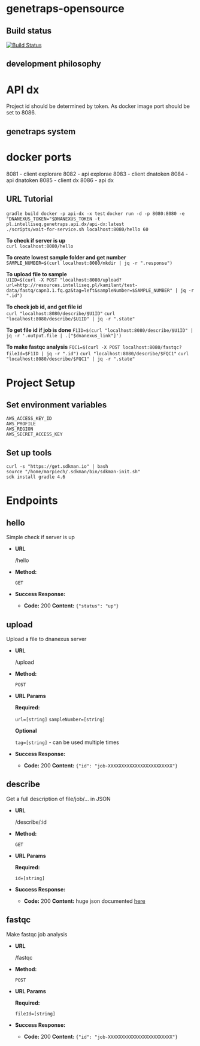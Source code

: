 # genetraps-opensource

## Build status
[![Build Status](https://travis-ci.org/marpiech/genetraps-opensource.svg?branch=master)](https://travis-ci.org/marpiech/genetraps-opensource)

## development philosophy
# API dx
Project id should be determined by token.
As docker image port should be set to 8086.

## genetraps system
# docker ports
8081 - client explorare
8082 - api explorae
8083 - client dnatoken
8084 - api dnatoken
8085 - client dx
8086 - api dx

## URL Tutorial

`gradle build docker -p api-dx -x test`
`docker run -d -p 8080:8080 -e "DNANEXUS_TOKEN="$DNANEXUS_TOKEN -t pl.intelliseq.genetraps.api.dx/api-dx:latest`  
`./scripts/wait-for-service.sh localhost:8080/hello 60`  


**To check if server is up**  
`curl localhost:8080/hello`  

**To create lowest sample folder and get number**  
`SAMPLE_NUMBER=$(curl localhost:8080/mkdir | jq -r ".response")`  

**To upload file to sample**  
`U1ID=$(curl -X POST "localhost:8080/upload?url=http://resources.intelliseq.pl/kamilant/test-data/fastq/capn3.1.fq.gz&tag=left&sampleNumber=$SAMPLE_NUMBER" | jq -r ".id")`  

**To check job id, and get file id**  
`curl "localhost:8080/describe/$U1ID"`
`curl "localhost:8080/describe/$U1ID" | jq -r ".state"`

**To get file id if job is done**
`F1ID=$(curl "localhost:8080/describe/$U1ID" | jq -r '.output.file | .["$dnanexus_link"]')`

**To make fastqc analysis**
`FQC1=$(curl -X POST localhost:8080/fastqc?fileId=$F1ID | jq -r ".id")`
`curl "localhost:8080/describe/$FQC1"`
`curl "localhost:8080/describe/$FQC1" | jq -r ".state"`

# Project Setup
## Set environment variables
```
AWS_ACCESS_KEY_ID  
AWS_PROFILE  
AWS_REGION  
AWS_SECRET_ACCESS_KEY
```

## Set up tools
```
curl -s "https://get.sdkman.io" | bash
source "/home/marpiech/.sdkman/bin/sdkman-init.sh"
sdk install gradle 4.6
```

# Endpoints

**hello**
----
  Simple check if server is up

* **URL**

  /hello

* **Method:**

  `GET`

* **Success Response:**

  * **Code:** 200
    **Content:** `{"status": "up"}`

**upload**
----
  Upload a file to dnanexus server

* **URL**

  /upload

* **Method:**

  `POST`

*  **URL Params**

   **Required:**

   `url=[string]`
   `sampleNumber=[string]`

   **Optional**

   `tag=[string]` - can be used multiple times

* **Success Response:**

  * **Code:** 200
    **Content:** `{"id": "job-XXXXXXXXXXXXXXXXXXXXXXXX"}`

**describe**
----
  Get a full description of file/job/... in JSON

* **URL**

  /describe/:id

* **Method:**

  `GET`

*  **URL Params**

   **Required:**

   `id=[string]`

* **Success Response:**

  * **Code:** 200
    **Content:** huge json documented [here](https://wiki.dnanexus.com/API-Specification-v1.0.0/Applets-and-Entry-Points#API-method%3A-%2Fjob-xxxx%2Fdescribe)


**fastqc**
----
  Make fastqc job analysis

* **URL**

  /fastqc

* **Method:**

  `POST`

*  **URL Params**

   **Required:**

   `fileId=[string]`

* **Success Response:**

  * **Code:** 200
    **Content:** `{"id": "job-XXXXXXXXXXXXXXXXXXXXXXXX"}`
